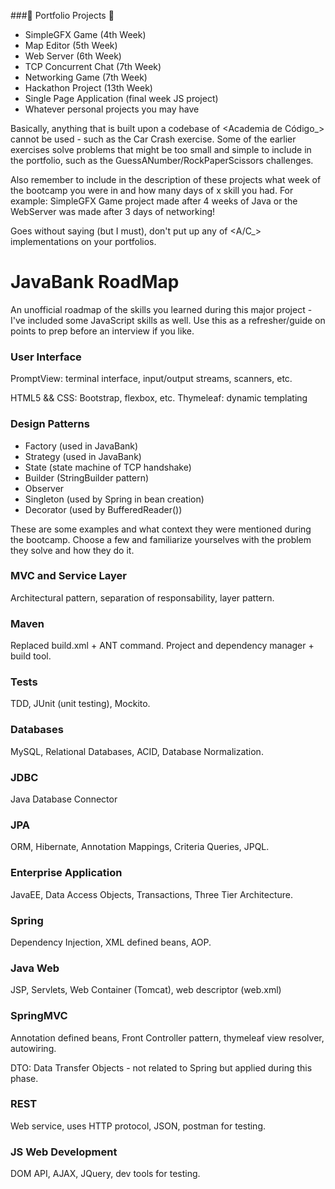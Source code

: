 ###🚧 Portfolio Projects 🚧

+ SimpleGFX Game (4th Week)
+ Map Editor (5th Week)
+ Web Server (6th Week)
+ TCP Concurrent Chat (7th Week)
+ Networking Game (7th Week)
+ Hackathon Project (13th Week)
+ Single Page Application (final week JS project)
+ Whatever personal projects you may have

Basically, anything that is built upon a codebase of <Academia de Código_> cannot be used - such as the Car Crash exercise. Some of the earlier exercises solve problems that might be too small and simple to include in the portfolio, such as the GuessANumber/RockPaperScissors challenges.

Also remember to include in the description of these projects what week of the bootcamp you were in and how many days of x skill you had. For example: SimpleGFX Game project made after 4 weeks of Java or the WebServer was made after 3 days of networking!

Goes without saying (but I must), don't put up any of <A/C_> implementations on your portfolios.

# JavaBank RoadMap

An unofficial roadmap of the skills you learned during this major project - I've included some JavaScript skills as well. Use this as a refresher/guide on points to prep before an interview if you like.

### User Interface

PromptView: terminal interface, input/output streams, scanners, etc.

HTML5 && CSS: Bootstrap, flexbox, etc.
Thymeleaf: dynamic templating

### Design Patterns

+ Factory (used in JavaBank)
+ Strategy (used in JavaBank)
+ State (state machine of TCP handshake)
+ Builder (StringBuilder pattern)
+ Observer 
+ Singleton (used by Spring in bean creation)
+ Decorator (used by BufferedReader())

These are some examples and what context they were mentioned during the bootcamp. Choose a few and familiarize yourselves with the problem they solve and how they do it.

### MVC and Service Layer

Architectural pattern, separation of responsability, layer pattern.

### Maven

Replaced build.xml + ANT command. Project and dependency manager + build tool.

### Tests

TDD, JUnit (unit testing), Mockito.

### Databases

MySQL, Relational Databases, ACID, Database Normalization.

### JDBC

Java Database Connector

### JPA

ORM, Hibernate, Annotation Mappings, Criteria Queries, JPQL.

### Enterprise Application

JavaEE, Data Access Objects, Transactions, Three Tier Architecture.

### Spring

Dependency Injection, XML defined beans, AOP.

### Java Web

JSP, Servlets, Web Container (Tomcat), web descriptor (web.xml)

### SpringMVC

Annotation defined beans, Front Controller pattern, thymeleaf view resolver, autowiring.

DTO: Data Transfer Objects - not related to Spring but applied during this phase.

### REST

Web service, uses HTTP protocol, JSON, postman for testing.

### JS Web Development

DOM API, AJAX, JQuery, dev tools for testing.


